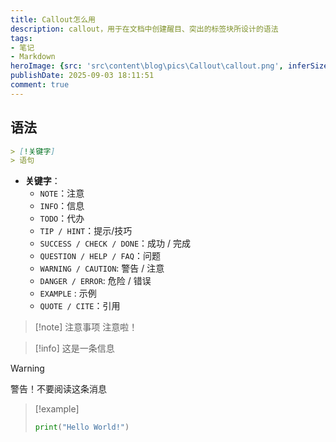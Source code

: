 ```yaml
---
title: Callout怎么用
description: callout，用于在文档中创建醒目、突出的标签块所设计的语法
tags:
- 笔记
- Markdown
heroImage: {src: 'src\content\blog\pics\Callout\callout.png', inferSize: true}
publishDate: 2025-09-03 18:11:51
comment: true
---
```


## 语法
```Markdown
> [!关键字]
> 语句
```
- **关键字**：
	- `NOTE`：注意
	- `INFO`：信息
	- `TODO`：代办
	- `TIP / HINT`：提示/技巧
	- `SUCCESS / CHECK / DONE`：成功 / 完成
	- `QUESTION / HELP / FAQ`：问题
	- `WARNING / CAUTION`: 警告 / 注意
	- `DANGER / ERROR`: 危险 / 错误
	- `EXAMPLE` : 示例
	- `QUOTE / CITE`：引用

>[!note] 注意事项
> 注意啦！

> [!info]
> 这是一条信息

> [!warning]
> 警告！不要阅读这条消息

> [!example]
> ```python
> print("Hello World!")
> ```


